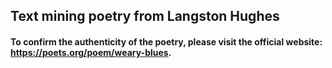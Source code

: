 ## Text mining poetry from Langston Hughes

#### To confirm the authenticity of the poetry, please visit the official website: https://poets.org/poem/weary-blues.
